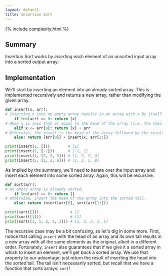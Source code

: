 ```yaml
---
layout: default
title: Insertion Sort
---
```


{% include complexity.html %}

## Summary

Insertion Sort works by *inserting* each element of an unsorted input array into a sorted output array.

## Implementation

We'll start by inserting an element into an already sorted array. This is implemented recursively and returns a new array, rather than modifying the given array.

```python
def insert(x, arr):
# Inserting x into an empty array results in an array with x by itself.
    if len(arr) == 0: return [x]
# When x is less than or equal to the head of the array (i.e. the smallest element), the result is x followed by the array.
    elif x <= arr[0]: return [x] + arr
# Otherwise, the result is the head of the array followed by the result of inserting x somewhere into the tail of the array.
    else: return [arr[0]] + insert(x, arr[1:])

print(insert(1, []))        # [1]
print(insert(1, [-1]))      # [-1, 1]
print(insert(1, [2, 2, 3])) # [1, 2, 2, 3]
print(insert(5, [1, 2, 9])) # [1, 2, 5, 9]
```

As implied by the summary, we'll need to iterate over the input array and insert each element into some sorted array. Again, this will be recursive.

```python
def sort(arr):
# An empty array is already sorted.
    if len(arr) == 0: return []
# Otherwise, insert the head of the array into the sorted tail.
    else: return insert(arr[0], sort(arr[1:]))

print(sort([]))              # []
print(sort([1]))             # [1]
print(sort([1, 5, 2, 2, 3])) # [1, 2, 2, 3, 5]
```

The recursive case may be a bit confusing, so let's dig in some more. First, notice that calling `insert` with the head of an array and its own tail results in a new array with all the same elements as the original, albeit in a different order. Fortunately, `insert` also guarantees that if we give it a sorted array in which to insert an element, we'll get *back* a sorted array. We use that property to our advantage: just return the result of inserting the head into the *sorted* tail. The tail isn't necessarily sorted, but recall that we have a function that sorts arrays: `sort`!

